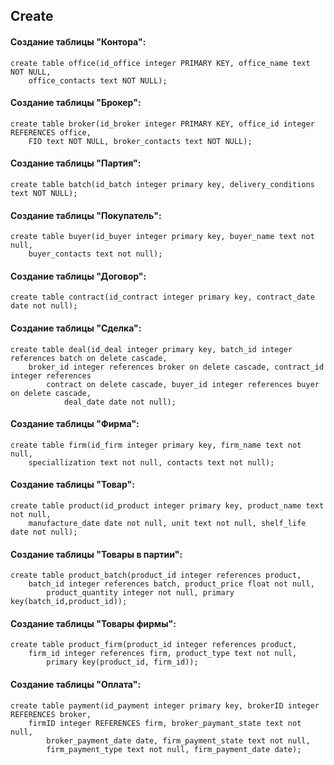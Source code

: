 ## Create

#### Создание таблицы "Контора":
```
create table office(id_office integer PRIMARY KEY, office_name text NOT NULL, 
	office_contacts text NOT NULL);
```
#### Создание таблицы "Брокер":
```
create table broker(id_broker integer PRIMARY KEY, office_id integer REFERENCES office, 
	FIO text NOT NULL, broker_contacts text NOT NULL);
```
#### Создание таблицы "Партия":
```
create table batch(id_batch integer primary key, delivery_conditions text NOT NULL);
```
#### Создание таблицы "Покупатель":
```
create table buyer(id_buyer integer primary key, buyer_name text not null, 
	buyer_contacts text not null);
```
#### Создание таблицы "Договор":
```
create table contract(id_contract integer primary key, contract_date date not null);
```
#### Создание таблицы "Сделка":
```
create table deal(id_deal integer primary key, batch_id integer references batch on delete cascade, 
	broker_id integer references broker on delete cascade, contract_id integer references 
		contract on delete cascade, buyer_id integer references buyer on delete cascade, 
			deal_date date not null);
```
#### Создание таблицы "Фирма":
```
create table firm(id_firm integer primary key, firm_name text not null, 
	speciallization text not null, contacts text not null);
```
#### Создание таблицы "Товар":
```
create table product(id_product integer primary key, product_name text not null, 
	manufacture_date date not null, unit text not null, shelf_life date not null);
```
#### Создание таблицы "Товары в партии":
```
create table product_batch(product_id integer references product, 
	batch_id integer references batch, product_price float not null, 
		product_quantity integer not null, primary key(batch_id,product_id));
```
#### Создание таблицы "Товары фирмы":
```
create table product_firm(product_id integer references product, 
	firm_id integer references firm, product_type text not null, 
		primary key(product_id, firm_id));
```
#### Создание таблицы "Оплата":
```
create table payment(id_payment integer primary key, brokerID integer REFERENCES broker,
	firmID integer REFERENCES firm, broker_paymant_state text not null,
		broker_payment_date date, firm_payment_state text not null,
		firm_payment_type text not null, firm_payment_date date);
```